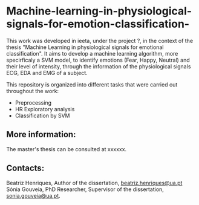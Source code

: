 # Machine-learning-in-physiological-signals-for-emotion-classification-

This work was developed in ieeta, under the project ?, in the context of the thesis "Machine Learning in physiological signals for emotional classification". It aims to develop a machine learning algorithm, more specirficaly a SVM model, to identify emotions (Fear, Happy, Neutral) and their level of intensity, through the information of the physiological signals ECG, EDA and EMG of a subject.

This repository is organized into different tasks that were carried out throughout the work:
- Preprocessing
- HR Exploratory analysis
- Classification by SVM

## **More information:**
The master's thesis can be consulted at xxxxxx.

## **Contacts:**
Beatriz Henriques, Author of the dissertation, beatriz.henriques@ua.pt
Sónia Gouveia, PhD Researcher, Supervisor of the dissertation, sonia.gouveia@ua.pt.
